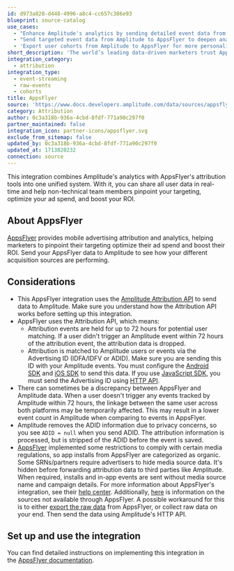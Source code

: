 ```yaml
---
id: d973a828-d448-4996-a8c4-cc657c386e93
blueprint: source-catalog
use_cases:
  - "Enhance Amplitude's analytics by sending detailed event data from AppsFlyer, improving insights into user behavior and marketing campaign effectiveness."
  - "Send targeted event data from Amplitude to AppsFlyer to deepen analysis on user actions' impact on marketing performance and attribution."
  - 'Export user cohorts from Amplitude to AppsFlyer for more personalized and effective marketing campaigns, based on specific user behaviors or characteristics.'
short_description: 'The world’s leading data-driven marketers trust AppsFlyer for independent measurement solutions and innovative tools to grow their mobile business.'
integration_category:
  - attribution
integration_type:
  - event-streaming
  - raw-events
  - cohorts
title: AppsFlyer
source: 'https://www.docs.developers.amplitude.com/data/sources/appsflyer'
category: Attribution
author: 0c3a318b-936a-4cbd-8fdf-771a90c297f0
partner_maintained: false
integration_icon: partner-icons/appsflyer.svg
exclude_from_sitemap: false
updated_by: 0c3a318b-936a-4cbd-8fdf-771a90c297f0
updated_at: 1713820232
connection: source
---
```

This integration combines Amplitude's analytics with AppsFlyer's attribution tools into one unified system. With it, you can share all user data in real-time and help non-technical team members pinpoint your targeting, optimize your ad spend, and boost your ROI.

## About AppsFlyer

[AppsFlyer](https://www.appsflyer.com/) provides mobile advertising attribution and analytics, helping marketers to pinpoint their targeting optimize their ad spend and boost their ROI. Send your AppsFlyer data to Amplitude to see how your different acquisition sources are performing.

## Considerations

- This AppsFlyer integration uses the [Amplitude Attribution API](apis/attribution-api) to send data to Amplitude. Make sure you understand how the Attribution API works before setting up this integration.
- AppsFlyer uses the Attribution API, which means:
    - Attribution events are held for up to 72 hours for potential user matching. If a user didn't trigger an Amplitude event within 72 hours of the attribution event, the attribution data is dropped.
    - Attribution is matched to Amplitude users or events via the Advertising ID (IDFA/IDFV or ADID). Make sure you are sending this ID with your Amplitude events. You must configure the [Android SDK](/sdks/sdk-catalog/android/android-kotlin-sdk) and [iOS SDK](/sdks/sdk-catalog/ios-swift) to send this data. If you use [JavaScript SDK](/sdks/sdk-catalog/browser-sdk/browser-sdk-2), you must send the Advertising ID using [HTTP API](/apis/http-v2-api).
- There can sometimes be a discrepancy between AppsFlyer and Amplitude data. When a user doesn't trigger any events tracked by Amplitude within 72 hours, the linkage between the same user across both platforms may be temporarily affected. This may result in a lower event count in Amplitude when comparing to events in AppsFlyer.
- Amplitude removes the ADID information due to privacy concerns, so you see `ADID = null` when you send ADID. The attribution information is processed, but is stripped of the ADID before the event is saved.
- [AppsFlyer](https://support.appsflyer.com/hc/en-us/articles/360001546905#how-do-srns-work-restrictions-on-sending-data-to-third-parties) implemented some restrictions to comply with certain media regulations, so app installs from AppsFlyer are categorized as organic. Some SRNs/partners require advertisers to hide media source data. It's hidden before forwarding attribution data to third parties like Amplitude. When required, installs and in-app events are sent without media source name and campaign details. For more information about AppsFlyer's integration, see their [help center](https://support.appsflyer.com/hc/en-us/articles/211200306-Amplitude-integration-with-AppsFlyer). Additionally, [here](https://support.appsflyer.com/hc/en-us/articles/360006091197#sending-data-to-third-parties) is information on the sources not available through AppsFlyer. A possible workaround for this is to either [export the raw data](https://support.appsflyer.com/hc/en-us/articles/209680773-Export-Data-Reports) from AppsFlyer, or collect raw data on your end. Then send the data using Amplitude's HTTP API.

## Set up and use the integration

You can find detailed instructions on implementing this integration in the [AppsFlyer documentation](https://support.appsflyer.com/hc/en-us/articles/211200306-AppsFlyer-Amplitude-Integration).